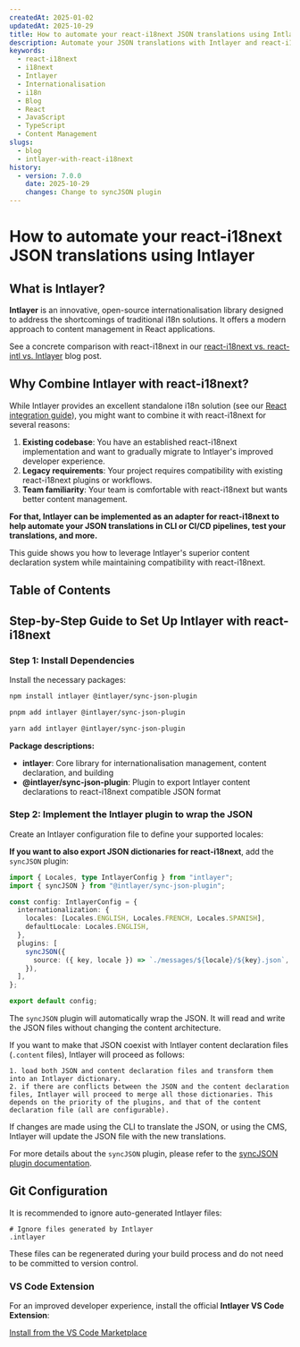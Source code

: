 ```yaml
---
createdAt: 2025-01-02
updatedAt: 2025-10-29
title: How to automate your react-i18next JSON translations using Intlayer
description: Automate your JSON translations with Intlayer and react-i18next for enhanced internationalisation in React applications.
keywords:
  - react-i18next
  - i18next
  - Intlayer
  - Internationalisation
  - i18n
  - Blog
  - React
  - JavaScript
  - TypeScript
  - Content Management
slugs:
  - blog
  - intlayer-with-react-i18next
history:
  - version: 7.0.0
    date: 2025-10-29
    changes: Change to syncJSON plugin
---
```


# How to automate your react-i18next JSON translations using Intlayer

## What is Intlayer?

**Intlayer** is an innovative, open-source internationalisation library designed to address the shortcomings of traditional i18n solutions. It offers a modern approach to content management in React applications.

See a concrete comparison with react-i18next in our [react-i18next vs. react-intl vs. Intlayer](https://github.com/aymericzip/intlayer/blob/main/docs/blog/en/react-i18next_vs_react-intl_vs_intlayer.md) blog post.

## Why Combine Intlayer with react-i18next?

While Intlayer provides an excellent standalone i18n solution (see our [React integration guide](https://github.com/aymericzip/intlayer/blob/main/docs/docs/en/intlayer_with_vite+react.md)), you might want to combine it with react-i18next for several reasons:

1. **Existing codebase**: You have an established react-i18next implementation and want to gradually migrate to Intlayer's improved developer experience.
2. **Legacy requirements**: Your project requires compatibility with existing react-i18next plugins or workflows.
3. **Team familiarity**: Your team is comfortable with react-i18next but wants better content management.

**For that, Intlayer can be implemented as an adapter for react-i18next to help automate your JSON translations in CLI or CI/CD pipelines, test your translations, and more.**

This guide shows you how to leverage Intlayer's superior content declaration system while maintaining compatibility with react-i18next.

## Table of Contents

<TOC/>

## Step-by-Step Guide to Set Up Intlayer with react-i18next

### Step 1: Install Dependencies

Install the necessary packages:

```bash packageManager="npm"
npm install intlayer @intlayer/sync-json-plugin
```

```bash packageManager="pnpm"
pnpm add intlayer @intlayer/sync-json-plugin
```

```bash packageManager="yarn"
yarn add intlayer @intlayer/sync-json-plugin
```

**Package descriptions:**

- **intlayer**: Core library for internationalisation management, content declaration, and building
- **@intlayer/sync-json-plugin**: Plugin to export Intlayer content declarations to react-i18next compatible JSON format

### Step 2: Implement the Intlayer plugin to wrap the JSON

Create an Intlayer configuration file to define your supported locales:

**If you want to also export JSON dictionaries for react-i18next**, add the `syncJSON` plugin:

```typescript fileName="intlayer.config.ts"
import { Locales, type IntlayerConfig } from "intlayer";
import { syncJSON } from "@intlayer/sync-json-plugin";

const config: IntlayerConfig = {
  internationalization: {
    locales: [Locales.ENGLISH, Locales.FRENCH, Locales.SPANISH],
    defaultLocale: Locales.ENGLISH,
  },
  plugins: [
    syncJSON({
      source: ({ key, locale }) => `./messages/${locale}/${key}.json`,
    }),
  ],
};

export default config;
```

The `syncJSON` plugin will automatically wrap the JSON. It will read and write the JSON files without changing the content architecture.

If you want to make that JSON coexist with Intlayer content declaration files (`.content` files), Intlayer will proceed as follows:

    1. load both JSON and content declaration files and transform them into an Intlayer dictionary.
    2. if there are conflicts between the JSON and the content declaration files, Intlayer will proceed to merge all those dictionaries. This depends on the priority of the plugins, and that of the content declaration file (all are configurable).

If changes are made using the CLI to translate the JSON, or using the CMS, Intlayer will update the JSON file with the new translations.

For more details about the `syncJSON` plugin, please refer to the [syncJSON plugin documentation](https://github.com/aymericzip/intlayer/blob/main/docs/docs/en-GB/plugins/sync-json.md).

## Git Configuration

It is recommended to ignore auto-generated Intlayer files:

```plaintext fileName=".gitignore"
# Ignore files generated by Intlayer
.intlayer
```

These files can be regenerated during your build process and do not need to be committed to version control.

### VS Code Extension

For an improved developer experience, install the official **Intlayer VS Code Extension**:

[Install from the VS Code Marketplace](https://marketplace.visualstudio.com/items?itemName=intlayer.intlayer-vs-code-extension)
